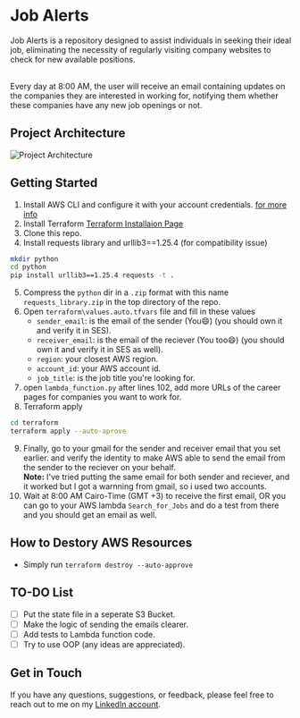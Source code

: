 # Job Alerts
Job Alerts is a repository designed to assist individuals in seeking their ideal job, eliminating the necessity of regularly visiting company websites to check for new available positions.<br><br>

Every day at 8:00 AM, the user will receive an email containing updates on the companies they are interested in working for, notifying them whether these companies have any new job openings or not.

## Project Architecture
![Project Architecture](https://github.com/AbdassalamAhmad/Job_Alerts/assets/83673888/059ab6b0-769b-403e-a000-dc6d7e9bcdf7)

## Getting Started
1. Install AWS CLI and configure it with your account credentials. [for more info](https://docs.aws.amazon.com/cli/latest/userguide/getting-started-install.html)
2. Install Terraform [Terraform Installaion Page](https://developer.hashicorp.com/terraform/tutorials/aws-get-started/install-cli)
3. Clone this repo.
4. Install requests library and urllib3==1.25.4 (for compatibility issue)
```sh
mkdir python
cd python
pip install urllib3==1.25.4 requests -t .
```
5. Compress the `python` dir in a `.zip` format with this name `requests_library.zip` in the top directory of the repo.
6. Open `terraform\values.auto.tfvars` file and fill in these values
    - `sender_email`: is the email of the sender (You😄) (you should own it and verify it in SES).
    - `receiver_email`: is the email of the reciever (You too😄) (you should own it and verify it in SES as well).
    - `region`: your closest AWS region.
    - `account_id`: your AWS account id.
    - `job_title`: is the job title you're looking for.
7. open `lambda_function.py` after lines 102, add more URLs of the career pages for companies you want to work for.
8. Terraform apply
```sh
cd terraform
terraform apply --auto-aprove  
```
9. Finally, go to your gmail for the sender and receiver email that you set earlier. and verify the identity to make AWS able to send the email from the sender to the reciever on your behalf.<br>
**Note:** I've tried putting the same email for both sender and reciever, and it worked but I got a warnning from gmail, so i used two accounts.
10. Wait at 8:00 AM Cairo-Time (GMT +3) to receive the first email, OR you can go to your AWS lambda `Search_for_Jobs` and do a test from there and you should get an email as well.

## How to Destory AWS Resources
- Simply run `terraform destroy --auto-approve`

## TO-DO List
- [ ] Put the state file in a seperate S3 Bucket.
- [ ] Make the logic of sending the emails clearer.
- [ ] Add tests to Lambda function code.
- [ ] Try to use OOP (any ideas are appreciated).

## Get in Touch
If you have any questions, suggestions, or feedback, please feel free to reach out to me on my [LinkedIn account](https://www.linkedin.com/in/abdassalam-ahmad/).


